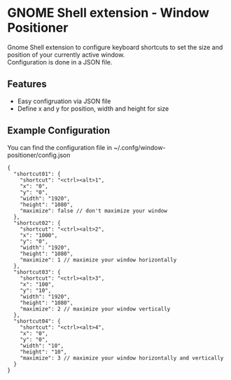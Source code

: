 # GNOME Shell extension - Window Positioner

Gnome Shell extension to configure keyboard shortcuts to set the size and position of your currently active window.  
Configuration is done in a JSON file.

## Features

* Easy configruation via JSON file
* Define x and y for position, width and height for size

## Example Configuration

You can find the configuration file in ~/.confg/window-positioner/config.json

```
{
  "shortcut01": {
    "shortcut": "<ctrl><alt>1",
    "x": "0",
    "y": "0",
    "width": "1920",
    "height": "1080",
    "maximize": false // don't maximize your window
  },
  "shortcut02": {
    "shortcut": "<ctrl><alt>2",
    "x": "1000",
    "y": "0",
    "width": "1920",
    "height": "1080",
    "maximize": 1 // maximize your window horizontally
  },
  "shortcut03": {
    "shortcut": "<ctrl><alt>3",
    "x": "100",
    "y": "10",
    "width": "1920",
    "height": "1080",
    "maximize": 2 // maximize your window vertically
  },
  "shortcut04": {
    "shortcut": "<ctrl><alt>4",
    "x": "0",
    "y": "0",
    "width": "10",
    "height": "10",
    "maximize": 3 // maximize your window horizontally and vertically
  }
}
```
